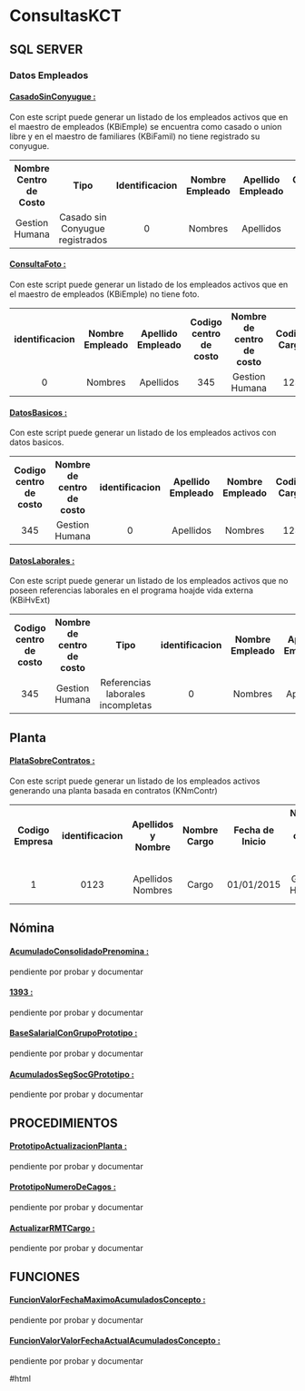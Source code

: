 ﻿# ConsultasKCT




<h2>SQL SERVER</h2>

<h3>Datos Empleados</h3>

<a href="https://github.com/alejozepol/ConsultasKtc/blob/master/SQL/CasadoSinConyugue.sql"><H4>CasadoSinConyugue :</H4></a>
<span>Con este script puede generar un listado de los empleados activos que en el maestro de empleados (KBiEmple) 
    se encuentra como casado o union libre y en el maestro de familiares (KBiFamil) no tiene registrado su conyugue.</span>

<table style="width:100%">
  <tr>
    <th>Nombre Centro de Costo</th>
    <th>Tipo</th> 
    <th>Identificacion</th>
    <th>Nombre Empleado</th>
    <th>Apellido Empleado</th>
    <th>Codigo Cargo</th>
    <th>Nombre Cargo</th>
  </tr>
  <tr>
    <td>Gestion Humana</td>
    <td>Casado sin Conyugue registrados</td> 
    <td>0</td>
    <td>Nombres</td>
    <td>Apellidos</td>
    <td>123</td>
    <td>Cargo</td>
  </tr>
</table>


<a href="https://github.com/alejozepol/ConsultasKtc/blob/master/SQL/ConsultaFoto.sql"><H4>ConsultaFoto :</H4></a>
<span>Con este script puede generar un listado de los empleados activos que en el maestro de empleados (KBiEmple) 
no tiene foto.</span>

<table style="width:100%">
  <tr>
    <th>identificacion</th>
    <th>Nombre Empleado</th>
    <th>Apellido Empleado</th>
    <th>Codigo centro de costo</th>     
    <th>Nombre de centro de costo</th>     
    <th>Codigo Cargo</th>
    <th>Nombre Cargo</th>
  </tr>
  <tr>
    <td>0</td>
    <td>Nombres</td>
    <td>Apellidos</td>
    <td>345</td> 
    <td>Gestion Humana</td>
    <td>123</td>
    <td>Cargo</td>
  </tr>
</table>

<a href="https://github.com/alejozepol/ConsultasKtc/blob/master/SQL/DatosBasicos.sql"><H4>DatosBasicos :</H4></a>
<span>Con este script puede generar un listado de los empleados activos con datos basicos.</span>

<table style="width:100%">
  <tr>
    <th>Codigo centro de costo</th>     
    <th>Nombre de centro de costo</th>     
    <th>identificacion</th>
    <th>Apellido Empleado</th>
    <th>Nombre Empleado</th>
    <th>Codigo Cargo</th>
    <th>Nombre Cargo</th>
    <th>Fecha Ingreso</th>
  </tr>
  <tr>
    <td>345</td> 
    <td>Gestion Humana</td>
    <td>0</td>
    <td>Apellidos</td>
    <td>Nombres</td>
    <td>123</td>
    <td>Cargo</td>
    <td>01/01/2015</td>
  </tr>
</table>

<a href="https://github.com/alejozepol/ConsultasKtc/blob/master/SQL/DatosLaborales.sql"><H4>DatosLaborales :</H4></a>
<span>Con este script puede generar un listado de los empleados activos que no poseen 
	referencias laborales en el programa hoajde  vida externa (KBiHvExt)</span>

<table style="width:100%">
  <tr>
    <th>Codigo centro de costo</th>     
    <th>Nombre de centro de costo</th>     
    <th>Tipo</th>
    <th>identificacion</th>
    <th>Nombre Empleado</th>
    <th>Apellido Empleado</th>
    <th>Codigo Cargo</th>
    <th>Nombre Cargo</th>
  </tr>
  <tr>
    <td>345</td> 
    <td>Gestion Humana</td>
    <td>Referencias laborales incompletas</td>
    <td>0</td>
    <td>Nombres</td>
    <td>Apellidos</td>
    <td>123</td>
    <td>Cargo</td>
  </tr>
</table>

<h2>Planta</h2>

<a href="https://github.com/alejozepol/ConsultasKtc/blob/master/SQL/PlataSobreContratos.sql"><H4>PlataSobreContratos :</H4></a>
<span>Con este script puede generar un listado de los empleados activos generando una planta
	basada en contratos (KNmContr)</span>

<table style="width:100%">
  <tr>
    <th>Codigo Empresa</th>
    <th>identificacion</th>
    <th>Apellidos y Nombre</th>
    <th>Nombre Cargo</th>
    <th>Fecha de Inicio</th>
    <th>Nombre de centro de costo</th>     
    <th>Clase de nomina</th> 
    <th>Grupo de prototipo</th>
    <th>Tipo contrato</th>
    <th>Sueldo Basico/th>
    <th>dentificación jefe</th>
    <th>Jefe Apellidos y Nombres</th>
    <th>Jefe Centro de costos</th>
  </tr>
  <tr>
    <td>1</td> 
    <td>0123</td>
    <td>Apellidos Nombres</td>
    <td>Cargo</td>
    <td>01/01/2015</td>
    <td>Gestion Humana</td>
    <td>Administrativo</td>
    <td>Ley 50</td>
    <td>Fijo</td>
    <td>1.000.000</td>
    <td>1234</td>
    <td>Apellidos y nombre Jefe</td>
    <td>Presidencia</td>
  </tr>
</table>

<h2>Nómina</h2>

<a href="https://github.com/alejozepol/ConsultasKtc/blob/master/SQL/AcumuladoConsolidadoPrenomina.sql"><H4>AcumuladoConsolidadoPrenomina :</H4></a>
<span>pendiente por probar y documentar</span>

<a href="https://github.com/alejozepol/ConsultasKtc/blob/master/SQL/1393.sql"><H4>1393 :</H4></a>
<span>pendiente por probar y documentar</span>

<a href="https://github.com/alejozepol/ConsultasKtc/blob/master/SQL/BaseSalarialConGrupoPrototipo.sql"><H4>BaseSalarialConGrupoPrototipo :</H4></a>
<span>pendiente por probar y documentar</span>

<a href="https://github.com/alejozepol/ConsultasKtc/blob/master/SQL/AcumuladosSegSocGPrototipo.sql"><H4>AcumuladosSegSocGPrototipo :</H4></a>
<span>pendiente por probar y documentar</span>


<h2>PROCEDIMIENTOS</h2>

<a href="https://github.com/alejozepol/ConsultasKtc/blob/master/SQL/PrototipoActualizacionPlanta.sql"><H4>PrototipoActualizacionPlanta :</H4></a>
<span>pendiente por probar y documentar</span>
    
<a href="https://github.com/alejozepol/ConsultasKtc/blob/master/SQL/PrototipoNumeroDeCagos.sql"><H4>PrototipoNumeroDeCagos :</H4></a>
<span>pendiente por probar y documentar</span>

<a href="https://github.com/alejozepol/ConsultasKtc/blob/master/SQL/ActualizarRMTCargo.sql"><H4>ActualizarRMTCargo :</H4></a>
<span>pendiente por probar y documentar</span>

<h2>FUNCIONES</h2>

<a href="https://github.com/alejozepol/ConsultasKtc/blob/master/SQL/FuncionValorFechaMaximoAcumuladosConcepto.sql"><H4>FuncionValorFechaMaximoAcumuladosConcepto :</H4></a>
<span>pendiente por probar y documentar</span>

<a href="https://github.com/alejozepol/ConsultasKtc/blob/master/SQL/FuncionValorValorFechaActualAcumuladosConcepto.sql"><H4>FuncionValorValorFechaActualAcumuladosConcepto :</H4></a>
<span>pendiente por probar y documentar</span>

#html
<!DOCTYPE html>
<html lang="es">

<head>
    <meta charset="UTF-8">
    <meta http-equiv="X-UA-Compatible" content="IE=edge">
    <meta name="viewport" content="width=device-width, initial-scale=1">
    <link href="css/bootstrap.css" rel="stylesheet">
    <title>Consultas Bases de datos Kactus</title>
    <style>
        th,
        td {
            text-align: center;
        }

        table {
            width: 100%;

        }
    </style>

</head>

<body>
    <div class="container">
        <!--introduccion-->
        <div>
            <div class="col-md-7 col-md-offset-5">
                <h1>SQL SERVER</h1>
            </div>
            <p>Sentencias diseñadas para ser ejecutadas en el motor de base de datos de SQL SERVER del esquema de Kactus con el fin de consultar o diseñar reportes los cuales ayuda a los usuarios a generar gran cantidad de información de una manera más rápida y fácil. Esto se divide en:
            </p>
            <div class="col-md-offset-1">
                <br>
                <li>Consultas</li>
                <li>Procedimientos</li>
                <li>Funciones</li>
            </div>
        </div>
        <br>
        <!--Consultas-->
        <div class="panel panel-info">
            <div class="panel-heading">
                <h2>Consultas</h2>
            </div>
            <!--Datos basicos-->
            <br>
            <div class="panel panel-success">
                <div class="panel-heading">
                    <h3>Datos Empleados</h3>
                </div>
                <br>
                <!--Casados sin conyugue-->
                <div>
                    <H4>Casado Sin Conyugue :</H4>

                    <p>Con este script puede generar un listado de los empleados activos que en el maestro de empleados (KBiEmple) se encuentra como casado o union libre y en el maestro de familiares (KBiFamil) no tiene registrado su conyugue.</p>
                    <br>
                    <div class="table-responsive">
                        <table>
                            <thead>
                                <tr>
                                    <th>Nombre Centro de Costo</th>
                                    <th>Tipo</th>
                                    <th>Identificacion</th>
                                    <th>Nombre Empleado</th>
                                    <th>Apellido Empleado</th>
                                    <th>Codigo Cargo</th>
                                    <th>Nombre Cargo</th>
                                </tr>
                            </thead>
                            <tbody>
                                <tr>
                                    <td>Gestion Humana</td>
                                    <td>Casado sin Conyugue registrados</td>
                                    <td>0</td>
                                    <td>Nombres empleado</td>
                                    <td>Apellidos empleado</td>
                                    <td>123</td>
                                    <td>Cargo</td>
                                </tr>
                            </tbody>
                        </table>
                    </div>
                    <br>
                    <div class="col-md-offset-5">
                        <a class="btn btn-success" target="_blank" href="https://github.com/alejozepol/ConsultasKtc/blob/master/SQL/CasadoSinConyugue.sql" role="button">Ver Script</a>
                    </div>
                </div>
                <!--Empleados sin Foto-->
                <div>

                    <H4>Empleados sin Foto :</H4>

                    <p>Con este script puede generar un listado de los empleados activos que en el maestro de empleados (KBiEmple) no tiene foto.</p>
                    <div class="table-responsive">
                        <table>
                            <tr>
                                <th>identificacion</th>
                                <th>Nombre Empleado</th>
                                <th>Apellido Empleado</th>
                                <th>Codigo centro de costo</th>
                                <th>Nombre de centro de costo</th>
                                <th>Codigo Cargo</th>
                                <th>Nombre Cargo</th>
                            </tr>
                            <tr>
                                <td>0</td>
                                <td>Nombres</td>
                                <td>Apellidos</td>
                                <td>345</td>
                                <td>Gestion Humana</td>
                                <td>123</td>
                                <td>Cargo</td>
                            </tr>
                        </table>
                    </div>
                    <br>
                    <div class="col-md-offset-5">
                        <a class="btn btn-success" target="_blank" href="https://github.com/alejozepol/ConsultasKtc/blob/master/SQL/ConsultaFoto.sql" role="button">Ver Script</a>
                    </div>
                </div>
                <!--Datos Basicos-->
                <div>
                    <H4>Datos Basicos Empleados :</H4>
                    <p>Con este script puede generar un listado de los empleados activos con datos basicos.</p>
                    <div class="table-responsive">
                        <table>
                            <tr>
                                <th>Codigo centro de costo</th>
                                <th>Nombre de centro de costo</th>
                                <th>identificacion</th>
                                <th>Apellido Empleado</th>
                                <th>Nombre Empleado</th>
                                <th>Codigo Cargo</th>
                                <th>Nombre Cargo</th>
                                <th>Fecha Ingreso</th>
                            </tr>
                            <tr>
                                <td>345</td>
                                <td>Gestion Humana</td>
                                <td>0</td>
                                <td>Apellidos</td>
                                <td>Nombres</td>
                                <td>123</td>
                                <td>Cargo</td>
                                <td>01/01/2015</td>
                            </tr>
                        </table>
                    </div>
                    <br>
                    <div class="col-md-offset-5">
                        <a class="btn btn-success" target="_blank" href="https://github.com/alejozepol/ConsultasKtc/blob/master/SQL/DatosBasicos.sql" role="button">Ver Script</a>
                    </div>
                </div>
                <!--Datos Laborales-->
                <div>

                    <H4>Datos Laborales:</H4>

                    <p>Con este script puede generar un listado de los empleados activos que no poseen referencias laborales en el programa hoajde vida externa (KBiHvExt)</p>
                    <br>
                    <div class="table-responsive">
                        <table>
                            <tr>
                                <th>Codigo centro de costo</th>
                                <th>Nombre de centro de costo</th>
                                <th>Tipo</th>
                                <th>identificacion</th>
                                <th>Nombre Empleado</th>
                                <th>Apellido Empleado</th>
                                <th>Codigo Cargo</th>
                                <th>Nombre Cargo</th>
                            </tr>
                            <tr>
                                <td>345</td>
                                <td>Gestion Humana</td>
                                <td>Referencias laborales incompletas</td>
                                <td>0</td>
                                <td>Nombres</td>
                                <td>Apellidos</td>
                                <td>123</td>
                                <td>Cargo</td>
                            </tr>
                        </table>
                    </div>
                    <br>
                    <div class="col-md-offset-5">
                        <a class="btn btn-success" target="_blank" href="https://github.com/alejozepol/ConsultasKtc/blob/master/SQL/DatosLaborales.sql" role="button">Ver Script</a>
                    </div>
                    <br>
                </div>
            </div>
            <br>
            <!--Planta-->
            <div class="panel panel-success">
                <div class="panel-heading">
                    <h3>Planta</h3>
                </div>
                <br>
                <H4>PlataSobreContratos :</H4>
                <p>Con este script puede generar un listado de los empleados activos generando una planta basada en contratos (KNmContr)</p><br>
                <div class="table-responsive">
                    <table>
                        <tr>
                            <th>Codigo Empresa</th>
                            <th>identificacion</th>
                            <th>Apellidos y Nombre</th>
                            <th>Nombre Cargo</th>
                            <th>Fecha de Inicio</th>
                            <th>Nombre de centro de costo</th>
                            <th>Clase de nomina</th>
                            <th>Grupo de prototipo</th>
                            <th>Tipo contrato</th>
                            <th>Sueldo Basico/th>
                                <th>identificación jefe</th>
                                <th>Jefe Apellidos y Nombres</th>
                                <th>Jefe Centro de costos</th>
                        </tr>
                        <tr>
                            <td>1</td>
                            <td>0123</td>
                            <td>Apellidos Nombres</td>
                            <td>Cargo</td>
                            <td>01/01/2015</td>
                            <td>Gestion Humana</td>
                            <td>Administrativo</td>
                            <td>Ley 50</td>
                            <td>Fijo</td>
                            <td>1.000.000</td>
                            <td>1234</td>
                            <td>Apellidos y nombre Jefe</td>
                            <td>Presidencia</td>
                        </tr>
                    </table>
                </div>
                <br>
                <div class="col-md-offset-5">
                    <a class="btn btn-success" target="_blank" href="https://github.com/alejozepol/ConsultasKtc/blob/master/SQL/PlataSobreContratos.sql" role="button">Ver Script</a>
                </div>
                <br>
            </div>
            <br>
            <!--Nómina-->
            <div class="panel panel-success">
                <div class="panel-heading">
                    <h3>Nómina</h3>
                </div>
                <!--AcumuladoConsolidadoPrenomina-->
                <div>
                    <H4>Acumulado Consolidado desde Prenomina :</H4>

                    <p>pendiente por probar y documentar</p>

                    <div class="col-md-offset-5">
                        <a class="btn btn-success" target="_blank" href="https://github.com/alejozepol/ConsultasKtc/blob/master/SQL/AcumuladoConsolidadoPrenomina.sql" role="button">Ver Script</a>
                    </div>
                </div>
                <!--1393-->
                <div>
                    <H4>1393 :</H4>
                    <br>
                    <p>pendiente por probar y documentar</p>
                    <div class="col-md-offset-5">
                        <a class="btn btn-success" target="_blank" href="https://github.com/alejozepol/ConsultasKtc/blob/master/SQL/1393.sql" role="button">Ver Script</a>
                    </div>
                </div>
                <br>
                <!--BaseSalarialConGrupoPrototipo-->
                <div>
                    <H4>Base Salarial con Grupo Prototipo:</H4>
                    <br>
                    <p>pendiente por probar y documentar</p>
                    <div class="col-md-offset-5">
                        <a class="btn btn-success" target="_blank" href="https://github.com/alejozepol/ConsultasKtc/blob/master/SQL/BaseSalarialConGrupoPrototipo.sql" role="button">Ver Script</a>
                    </div>
                </div>
                <br>
                <!--AcumuladosSegSocGPrototipo-->
                <div>
                    <H4>Acumulados Seguridad Socicial por Grupo de Prototipo :</H4>
                    <br>
                    <p>pendiente por probar y documentar</p>
                    <br>
                    <div class="col-md-offset-5">
                        <a class="btn btn-success" target="_blank" href="https://github.com/alejozepol/ConsultasKtc/blob/master/SQL/AcumuladosSegSocGPrototipo.sql" role="button">Ver Script</a>
                    </div>
                    <br>
                </div>
            </div>
        </div>
        <!--Procedimientos-->
        <div class="panel panel-info">
            <div class="panel-heading">

                <h2>Procedimientos</h2>
            </div>
            <br>
            <H4>PrototipoActualizacionPlanta :</H4>
            <br>
            <p>pendiente por probar y documentar</p>
            <br>
            <div class="col-md-offset-5">
                <a class="btn btn-success" target="_blank" href="https://github.com/alejozepol/ConsultasKtc/blob/master/SQL/PrototipoActualizacionPlanta.sql" role="button">Ver Script</a>
            </div>
            <!--Prototipo Numero De Cagos-->
            <div>
                <H4>Prototipo Numero De Cagos :</H4>
                <br>
                <p>pendiente por probar y documentar</p>
                <br>
                <div class="col-md-offset-5">
                    <a class="btn btn-success" target="_blank" href="https://github.com/alejozepol/ConsultasKtc/blob/master/SQL/PrototipoNumeroDeCagos.sql" role="button">Ver Script</a>
                </div>
            </div>
            <br>
        </div>
        <br>
        <!--Update-->
        <div class="panel panel-info">
            <div class="panel-heading">
                <h2>Update</h2>
            </div>
            <!--ActualizarRMTCargo-->
            <div>
                <H4>Actualizar RMT Cargo :</H4>
                <br>
                <p>pendiente por probar y documentar</p>
                <br>
                <div class="col-md-offset-5">
                    <a class="btn btn-success" target="_blank" href="https://github.com/alejozepol/ConsultasKtc/blob/master/SQL/ActualizarRMTCargo.sql" role="button">Ver Script</a>
                </div>
            </div>
            <br>
        </div>
        <!--funciones-->
        <br>
        <div class="panel panel-info">
            <div class="panel-heading">
                <h2>Funciones</h2>
            </div>
            <br>
            <!--Valor Fecha maxima Acumulados de Concepto-->
            <div>
                <H4>FuncionValorFechaMaximoAcumuladosConcepto :</H4>
                <br>
                <p>pendiente por probar y documentar</p>
                <br>
                <div class="col-md-offset-5">
                    <a class="btn btn-success" target="_blank" href="https://github.com/alejozepol/ConsultasKtc/blob/master/SQL/FuncionValorFechaMaximoAcumuladosConcepto.sql" role="button">Ver Script</a>
                </div>
            </div>
            <br>
            <!--Valor Fecha Actual Acumulados de Concepto-->
            <div>
                <H4>Valor Fecha Actual Acumulados de Concepto :</H4>
                <br>
                <p>pendiente por probar y documentar</p>
                <br>
                <div class="col-md-offset-5">
                    <a class="btn btn-success" target="_blank" href="https://github.com/alejozepol/ConsultasKtc/blob/master/SQL/FuncionValorValorFechaActualAcumuladosConcepto.sql" role="button">Ver Script</a>
                </div>
            </div>
            <br>
        </div>


        <!-- jQuery (necessary for Bootstrap's JavaScript plugins) -->
        <script src="https://ajax.googleapis.com/ajax/libs/jquery/1.12.4/jquery.min.js"></script>
        <!-- Include all compiled plugins (below), or include individual files as needed -->
        <script src="js/bootstrap.min.js"></script>
        <script type="text/javascript">
            var table = document.getElementsByTagName('table')
            console.log(table)

            for (let i = 0; i < table.length; i++) {
                table[i].classList.add('table-bordered')
            };
            console.log(table)
        </script>
    </div>
</body>

</html>
